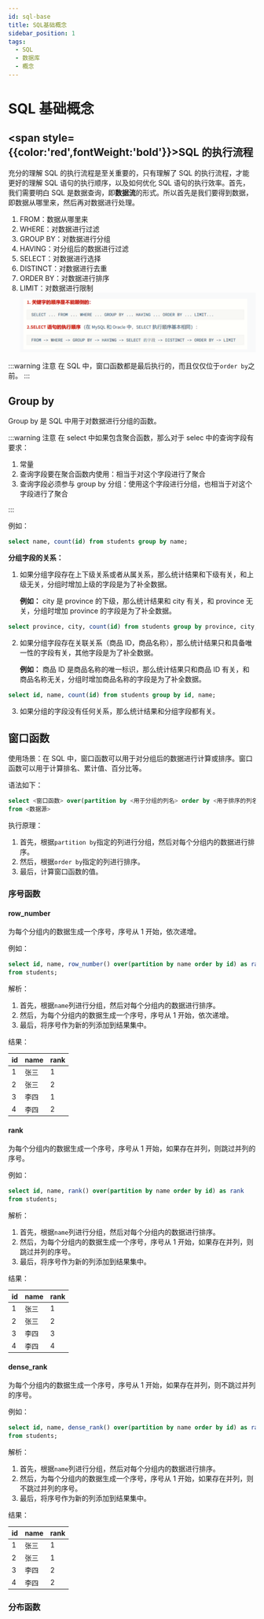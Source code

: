 ```yaml
---
id: sql-base
title: SQL基础概念
sidebar_position: 1
tags:
  - SQL
  - 数据库
  - 概念
---
```


# SQL 基础概念

## <span style={{color:'red',fontWeight:'bold'}}>SQL 的执行流程</span>

充分的理解 SQL 的执行流程是至关重要的，只有理解了 SQL 的执行流程，才能更好的理解 SQL 语句的执行顺序，以及如何优化 SQL 语句的执行效率。首先，我们需要明白 SQL 是数据查询，即**数据流**的形式。所以首先是我们要得到数据，即数据从哪里来，然后再对数据进行处理。

1. FROM：数据从哪里来
2. WHERE：对数据进行过滤
3. GROUP BY：对数据进行分组
4. HAVING：对分组后的数据进行过滤
5. SELECT：对数据进行选择
6. DISTINCT：对数据进行去重
7. ORDER BY：对数据进行排序
8. LIMIT：对数据进行限制
   ![alt text](./imgs/sql-sequence.png)

:::warning 注意
在 SQL 中，窗口函数都是最后执行的，而且仅仅位于`order by`之前。
:::

## Group by

Group by 是 SQL 中用于对数据进行分组的函数。

:::warning 注意
在 select 中如果包含聚合函数，那么对于 selec 中的查询字段有要求：

1. 常量
2. 查询字段要在聚合函数内使用：相当于对这个字段进行了聚合
3. 查询字段必须参与 group by 分组：使用这个字段进行分组，也相当于对这个字段进行了聚合

:::

例如：

```sql
select name, count(id) from students group by name;
```

**分组字段的关系：**

1. 如果分组字段存在上下级关系或者从属关系，那么统计结果和下级有关，和上级无关，分组时增加上级的字段是为了补全数据。

   **例如：** city 是 province 的下级，那么统计结果和 city 有关，和 province 无关，分组时增加 province 的字段是为了补全数据。

```sql
select province, city, count(id) from students group by province, city;
```

2. 如果分组字段存在关联关系（商品 ID，商品名称），那么统计结果只和具备唯一性的字段有关，其他字段是为了补全数据。

   **例如：** 商品 ID 是商品名称的唯一标识，那么统计结果只和商品 ID 有关，和商品名称无关，分组时增加商品名称的字段是为了补全数据。

```sql
select id, name, count(id) from students group by id, name;
```

3. 如果分组的字段没有任何关系，那么统计结果和分组字段都有关。

## 窗口函数

使用场景：在 SQL 中，窗口函数可以用于对分组后的数据进行计算或排序。窗口函数可以用于计算排名、累计值、百分比等。

语法如下：

```sql
select <窗口函数> over(partition by <用于分组的列名> order by <用于排序的列名>)
from <数据源>
```

执行原理：

1. 首先，根据`partition by`指定的列进行分组，然后对每个分组内的数据进行排序。
2. 然后，根据`order by`指定的列进行排序。
3. 最后，计算窗口函数的值。

### 序号函数

#### row_number

为每个分组内的数据生成一个序号，序号从 1 开始，依次递增。

例如：

```sql
select id, name, row_number() over(partition by name order by id) as rank
from students;
```

解析：

1. 首先，根据`name`列进行分组，然后对每个分组内的数据进行排序。
2. 然后，为每个分组内的数据生成一个序号，序号从 1 开始，依次递增。
3. 最后，将序号作为新的列添加到结果集中。

结果：

| id  | name | rank |
| --- | ---- | ---- |
| 1   | 张三 | 1    |
| 2   | 张三 | 2    |
| 3   | 李四 | 1    |
| 4   | 李四 | 2    |

#### rank

为每个分组内的数据生成一个序号，序号从 1 开始，如果存在并列，则跳过并列的序号。

例如：

```sql
select id, name, rank() over(partition by name order by id) as rank
from students;
```

解析：

1. 首先，根据`name`列进行分组，然后对每个分组内的数据进行排序。
2. 然后，为每个分组内的数据生成一个序号，序号从 1 开始，如果存在并列，则跳过并列的序号。
3. 最后，将序号作为新的列添加到结果集中。

结果：

| id  | name | rank |
| --- | ---- | ---- |
| 1   | 张三 | 1    |
| 2   | 张三 | 2    |
| 3   | 李四 | 3    |
| 4   | 李四 | 4    |

#### dense_rank

为每个分组内的数据生成一个序号，序号从 1 开始，如果存在并列，则不跳过并列的序号。

例如：

```sql
select id, name, dense_rank() over(partition by name order by id) as rank
from students;
```

解析：

1. 首先，根据`name`列进行分组，然后对每个分组内的数据进行排序。
2. 然后，为每个分组内的数据生成一个序号，序号从 1 开始，如果存在并列，则不跳过并列的序号。
3. 最后，将序号作为新的列添加到结果集中。

结果：

| id  | name | rank |
| --- | ---- | ---- |
| 1   | 张三 | 1    |
| 2   | 张三 | 1    |
| 3   | 李四 | 2    |
| 4   | 李四 | 2    |

### 分布函数
